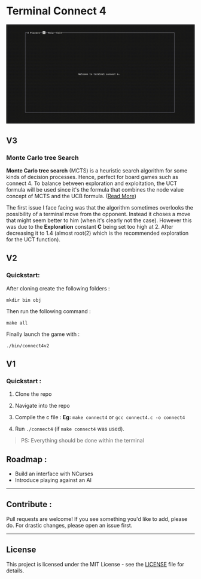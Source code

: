 # **Terminal Connect 4**

![](./assets/connect4-demo.gif)

## V3

### Monte Carlo tree Search

**Monte Carlo tree search** (MCTS) is a heuristic search algorithm for some kinds of decision processes. Hence, perfect for board games such as connect 4.
To balance between exploration and exploitation, the UCT formula will be used since it's the formula that combines the node value concept of MCTS and the UCB formula. ([Read More](https://www.cs.swarthmore.edu/~mitchell/classes/cs63/f20/reading/mcts.html))

The first issue I face facing was that the algorithm sometimes overlooks the possibility of a terminal move from the opponent. Instead it choses a move that might seem better to him (when it's clearly not the case). However this was due to the **Exploration** constant **C** being set too high at 2. After decreasing it to 1.4 (almost root(2) which is the recommended exploration for the UCT function).

## V2

### **Quickstart:**

After cloning create the following folders :

```
mkdir bin obj
```

Then run the following command :

```
make all
```

Finally launch the game with :

```
./bin/connect4v2
```

## V1

### **Quickstart :**

1. Clone the repo

2. Navigate into the repo

3. Compile the c file : **Eg:** `make connect4` or `gcc connect4.c -o connect4`

4. Run `./connect4` (if `make connect4` was used).

> PS: Everything should be done within the terminal

## **Roadmap :**

- Build an interface with NCurses
- Introduce playing against an AI

---

## **Contribute :**

Pull requests are welcome! If you see something you'd like to add, please do. For drastic changes, please open an issue first.

---

## License

This project is licensed under the MIT License - see the [LICENSE](LICENSE) file for details.
